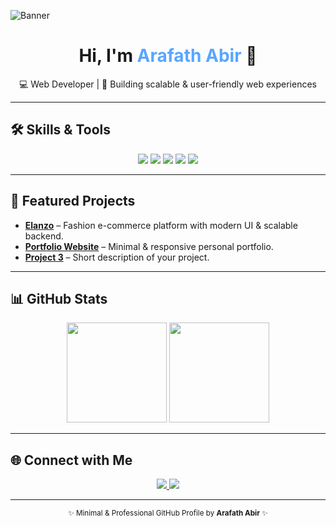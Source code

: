 <!-- Banner (Optional) -->
![Banner](https://i.ibb.co/6tJQ0bJ/github-banner.png) 

<h1 align="center">Hi, I'm <span style="color:#58a6ff;">Arafath Abir</span> 👋</h1>

<p align="center">
💻 Web Developer | 🚀 Building scalable & user-friendly web experiences  
</p>

---

## 🛠 Skills & Tools
<p align="center">
  <img src="https://img.shields.io/badge/HTML5-121212?style=for-the-badge&logo=html5&logoColor=E34F26"/>
  <img src="https://img.shields.io/badge/CSS3-121212?style=for-the-badge&logo=css3&logoColor=1572B6"/>
  <img src="https://img.shields.io/badge/JavaScript-121212?style=for-the-badge&logo=javascript&logoColor=F7DF1E"/>
  <img src="https://img.shields.io/badge/Tailwind_CSS-121212?style=for-the-badge&logo=tailwind-css&logoColor=38B2AC"/>
  <img src="https://img.shields.io/badge/Node.js-121212?style=for-the-badge&logo=node.js&logoColor=339933"/>
</p>

---

## 📌 Featured Projects
- **[Elanzo]([https://github.com/arafathabir/elanzo](https://github.com/Arafath-Abir/Elanzo-An-E-Commerce-Platform.git))** – Fashion e-commerce platform with modern UI & scalable backend.
- **[Portfolio Website](https://github.com/arafathabir/portfolio)** – Minimal & responsive personal portfolio.
- **[Project 3](https://github.com/arafathabir/project3)** – Short description of your project.

---

## 📊 GitHub Stats
<p align="center">
  <img height="160" src="https://github-readme-stats.vercel.app/api?username=arafathabir&show_icons=true&theme=github_dark&hide_border=true" />
  <img height="160" src="https://github-readme-stats.vercel.app/api/top-langs/?username=arafathabir&layout=compact&theme=github_dark&hide_border=true" />
</p>

---

## 🌐 Connect with Me
<p align="center">
  <a href="https://linkedin.com/in/arafathabir">
    <img src="https://img.shields.io/badge/LinkedIn-121212?style=for-the-badge&logo=linkedin&logoColor=0A66C2"/>
  </a>
  <a href="mailto:you@example.com">
    <img src="https://img.shields.io/badge/Email-121212?style=for-the-badge&logo=gmail&logoColor=D14836"/>
  </a>
</p>

---

<p align="center">
  <sub>✨ Minimal & Professional GitHub Profile by <strong>Arafath Abir</strong> ✨</sub>
</p>
